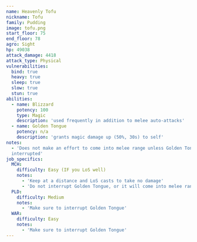 ```yaml
---
name: Heavenly Tofu
nickname: Tofu
family: Pudding
image: tofu.png
start_floor: 75
end_floor: 78
agro: Sight
hp: 49038
attack_damage: 4418
attack_type: Physical
vulnerabilities:
  bind: true
  heavy: true
  sleep: true
  slow: true
  stun: true
abilities:
  - name: Blizzard
    potency: 100
    type: Magic
    description: 'used frequently in addition to melee auto-attacks'
  - name: Golden Tongue
    potency: n/a
    description: 'grants magic damage up (50%, 30s) to self'
notes:
  - 'Does not make an effort to come into melee range unless Golden Tongue is
  interrupted'
job_specifics:
  MCH:
    difficulty: Easy (IF you LoS well)
    notes:
      - 'Keep at a distance and LoS casts to take no damage'
      - 'Do not interrupt Golden Tongue, or it will come into melee range'
  PLD:
    difficulty: Medium
    notes:
      - 'Make sure to interrupt Golden Tongue'
  WAR:
    difficulty: Easy
    notes:
      - 'Make sure to interrupt Golden Tongue'
---
```

